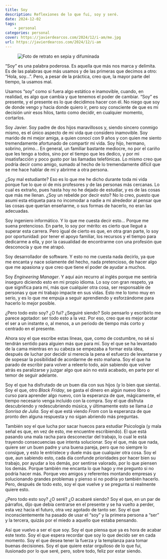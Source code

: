 ```yaml
---
title: Soy
description: Reflexiones de lo que fui, soy y seré.
date: 2024-12-02
tags:
    - personal
categories: personal
cover: https://javierdearcos.com/2024/12/i-am/me.jpg
url: https://javierdearcos.com/2024/12/i-am
---
```


<figure>
    <picture>
        <img src="/2024/12/i-am/me.jpg" alt='Foto de retrato en sepia y difuminada' />
    </picture>
</figure>

“Soy” es una palabra poderosa. Es aquella que más nos marca y delimita. Es de las palabras que más usamos y de las primeras que decimos a otro: “Hola, soy…”. Pero, a pesar de la práctica, creo que, la mayor parte del tiempo, la usamos mal.

Usamos “soy” como si fuera algo estático e inamovible, cuando, en realidad, es algo que cambia y que tenemos el poder de cambiar. “Soy” es presente, y el presente es lo que decidimos hacer con él. No niego que soy de donde vengo y hacia donde quiero ir, pero soy consciente de que es mi decisión unir esos hilos, tanto como decidir, en cualquier momento, cortarlos.

<!-- more -->

Soy Javier. Soy padre de dos hijos maravillosos y, siendo sincero conmigo mismo, es el único aspecto de mi vida que considero inamovible. Soy marido de mi mejor amiga, a quien conocí con 9 años y con quien me siento tremendamente afortunado de compartir mi vida. Soy hijo, hermano, sobrino, primo… En general, un familiar bastante mediocre, no por el cariño que les tengo a todos, sino por el tiempo que les dedico, y por mi insatisfacción y poco gusto por las llamadas telefónicas. Lo mismo creo que podría decir como amigo, sumado al hecho de lo tremendamente difícil que se me hace hablar de mí y abrirme a otra persona.

¿Soy mal estudiante? Eso es lo que me he dicho durante toda mi vida porque fue lo que oí de mis profesores y de las personas más cercanas. Lo cual es extraño, pues hasta hoy no he dejado de estudiar, y es de las cosas que más me llenan. ¿Soy un rebelde por decir esto? No lo creo, puesto que asumí esta etiqueta para no incomodar a nadie a mi alrededor al pensar que las cosas que querían enseñarme, o sus formas de hacerlo, no eran las adecuadas.

Soy ingeniero informático. Y lo que me cuesta decir esto… Porque me suena pretencioso. En parte, lo soy por mérito: es cierto que llegué a superar esta carrera. Pero igual de cierto es que, en otra gran parte, lo soy por oportunidad: por tener el apoyo familiar, los recursos y el tiempo para dedicarme a ella, y por la casualidad de encontrarme con una profesión que desconocía y que me atrapó.

Soy desarrollador de software. Y esto no me cuesta nada decirlo, ya que me encanta y nace solamente del hecho, nada pretencioso, de hacer algo que me apasiona y que creo que tiene el poder de ayudar a muchos.

Soy *Engineering Manager*. Y aquí aún recurro al inglés porque me sentiría inseguro diciendo esto en mi propio idioma. Lo soy con gran respeto, ya que significa para mí, más que cualquier otra cosa, ser responsable de personas y que mi trabajo impacte en sus vidas. Esto me lo tomo muy en serio, y es lo que me empuja a seguir aprendiendo y esforzándome para hacerlo lo mejor posible.

¿Pero todo esto soy? ¿O fui? ¿Seguiré siendo? Solo pensarlo y escribirlo me parece agotador: ser todo esto a la vez. Por eso, creo que es mejor acotar el ser a un instante o, al menos, a un periodo de tiempo más corto y centrado en el presente.

Ahora soy el que escribe estas líneas, que, como de costumbre, no sé si tendrán sentido para alguien más que para mí. Soy el que se ha levantado de la cama mientras en su cabeza se empezaba a formar esta idea, después de luchar por decidir si merecía la pena el esfuerzo de levantarse y de sopesar la posibilidad de acordarme de esto mañana. Soy el que ha parado de escribir para volver a releerlo todo, aún sabiendo que volver atrás es paralizarse y juzgar algo que aún no está acabado, en parte por el temor de seguir adelante.

Soy el que ha disfrutado de un buen día con sus hijos (y lo bien que sienta). Soy el que, otro *Black Friday*, se gasta el dinero en algún nuevo libro o curso para aprender algo nuevo, con la esperanza de que, mágicamente, el tiempo necesario venga incluido con la compra. Soy el que disfruta descubriendo y redescubriendo música, y últimamente esto se llama *La Sonrisa de Julia*. Soy el que está viendo *From* con la esperanza de que pronto den alguna respuesta y no sigan abriendo más preguntas.

También soy el que lucha por sacar huecos para estudiar Psicología (y mala señal es que, en vez de esto, me encuentre escribiendo). El que está pasando una mala racha para desconectar del trabajo, lo cual le está trayendo consecuencias que intenta solucionar. Soy el que, más que nada, quiere ser un buen padre y una buena pareja, pero que no siempre lo consigue, y esto le entristece y duele más que cualquier otra cosa. Soy el que, aun sabiendo esto, cada día confunde prioridades por hacer bien su trabajo, por ayudar a los demás, por sentirse valorado, por lo que piensen los demás. Porque también me encanta lo que hago y me pregunto si no podría hacer más. Porque veo amigos y referentes montando empresas y solucionando grandes problemas y pienso si no podría yo también hacerlo. Pero, después de todo esto, soy el que vuelve y se pregunta si realmente quiere esto.

¿Pero todo esto soy? ¿O seré? ¿O acabaré siendo? Soy el que, en un par de párrafos, dijo que debía centrarse en el presente y se ha vuelto a perder, esta vez hacia el futuro, otra vez agotado de tanto ser. Soy el que inconscientemente ha pasado de usar el “soy” y la primera persona a “ser” y la tercera, quizás por el miedo a aquello que estaba pensando.

Así que vuelvo a ser el que soy. Soy el que piensa que ya es hora de acabar este texto. Soy el que espera recordar que soy lo que decido ser en cada momento. Soy el que desea tener la fuerza y la templanza para tomar buenas decisiones. Soy el que quiere estar orgulloso de lo que fui, ilusionado por lo que seré, pero, sobre todo, feliz por estar siendo.